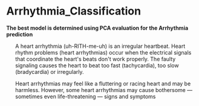 # Arrhythmia_Classification
<b>The best model is determined using PCA evaluation for the Arrhythmia prediction</b>

<ul>
A heart arrhythmia (uh-RITH-me-uh) is an irregular heartbeat. Heart rhythm problems (heart arrhythmias) occur when the electrical signals that coordinate the heart's beats don't work properly. The faulty signaling causes the heart to beat too fast (tachycardia), too slow (bradycardia) or irregularly.

Heart arrhythmias may feel like a fluttering or racing heart and may be harmless. However, some heart arrhythmias may cause bothersome — sometimes even life-threatening — signs and symptoms
</ul>
